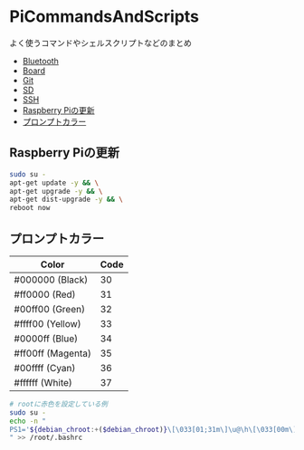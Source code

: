 # PiCommandsAndScripts
よく使うコマンドやシェルスクリプトなどのまとめ

- [Bluetooth](Bluetooth/README.md)
- [Board](Board/README.md)
- [Git](Git/README.md)
- [SD](SD/README.md)
- [SSH](SSH/README.md)
- [Raspberry Piの更新](#update)
- [プロンプトカラー](#prompt_color)

## <a id="update">Raspberry Piの更新</a>
```sh
sudo su -
apt-get update -y && \
apt-get upgrade -y && \
apt-get dist-upgrade -y && \
reboot now
```

## <a id="prompt_color">プロンプトカラー</a>
| Color             | Code |
| ----------------- | ---- |
| #000000 (Black)   | 30   |
| #ff0000 (Red)     | 31   |
| #00ff00 (Green)   | 32   |
| #ffff00 (Yellow)  | 33   |
| #0000ff (Blue)    | 34   |
| #ff00ff (Magenta) | 35   |
| #00ffff (Cyan)    | 36   |
| #ffffff (White)   | 37   |
```sh
# rootに赤色を設定している例
sudo su -
echo -n "
PS1='${debian_chroot:+($debian_chroot)}\[\033[01;31m\]\u@\h\[\033[00m\]:\[\033[01;34m\]\w \$\[\033[00m\] '
" >> /root/.bashrc
```
